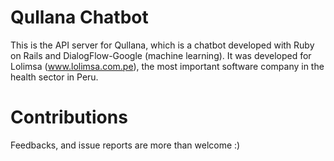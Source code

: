 # Qullana Chatbot

This is the API server for Qullana, which is a chatbot developed with Ruby on Rails and DialogFlow-Google (machine learning).
It was developed for Lolimsa (www.lolimsa.com.pe), the most important software company in the health sector in Peru.

# Contributions
Feedbacks, and issue reports are more than welcome :)
